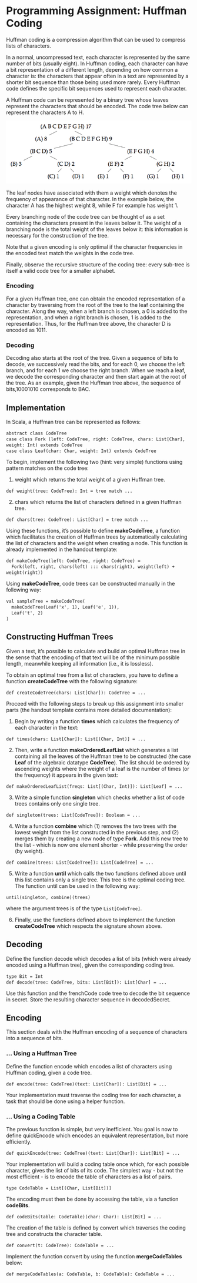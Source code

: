 # Programming Assignment: Huffman Coding

Huffman coding is a compression algorithm that can be used to compress lists of characters.

In a normal, uncompressed text, each character is represented by the same number of bits (usually eight). In Huffman coding, each character can have a bit representation of a different length, depending on how common a character is: the characters that appear often in a text are represented by a shorter bit sequence than those being used more rarely. Every Huffman code defines the specific bit sequences used to represent each character.

A Huffman code can be represented by a binary tree whose leaves represent the characters that should be encoded. The code tree below can represent the characters A to H.

![](huffman-coding-tree.png)

The leaf nodes have associated with them a weight which denotes the frequency of appearance of that character. In the example below, the character A has the highest weight 8, while F for example has weight 1.

Every branching node of the code tree can be thought of as a set containing the characters present in the leaves below it. The weight of a branching node is the total weight of the leaves below it: this information is necessary for the construction of the tree.

Note that a given encoding is only optimal if the character frequencies in the encoded text match the weights in the code tree.

Finally, observe the recursive structure of the coding tree: every sub-tree is itself a valid code tree for a smaller alphabet.

### Encoding

For a given Huffman tree, one can obtain the encoded representation of a character by traversing from the root of the tree to the leaf containing the character. Along the way, when a left branch is chosen, a 0 is added to the representation, and when a right branch is chosen, 1 is added to the representation. Thus, for the Huffman tree above, the character D is encoded as 1011.

### Decoding

Decoding also starts at the root of the tree. Given a sequence of bits to decode, we successively read the bits, and for each 0, we choose the left branch, and for each 1 we choose the right branch. When we reach a leaf, we decode the corresponding character and then start again at the root of the tree. As an example, given the Huffman tree above, the sequence of bits,10001010 corresponds to BAC.

## Implementation

In Scala, a Huffman tree can be represented as follows:

```
abstract class CodeTree
case class Fork (left: CodeTree, right: CodeTree, chars: List[Char], weight: Int) extends CodeTree
case class Leaf(char: Char, weight: Int) extends CodeTree
```

To begin, implement the following two (hint: very simple) functions using pattern matches on the code tree:

1. weight which returns the total weight of a given Huffman tree.

```
def weight(tree: CodeTree): Int = tree match ...
```

2. chars which returns the list of characters defined in a given Huffman tree.

```
def chars(tree: CodeTree): List[Char] = tree match ...
```

Using these functions, it’s possible to define **makeCodeTree**, a function which facilitates the creation of Huffman trees by automatically calculating the list of characters and the weight when creating a node. This function is already implemented in the handout template:

```
def makeCodeTree(left: CodeTree, right: CodeTree) =
  Fork(left, right, chars(left) ::: chars(right), weight(left) + weight(right))
```

Using **makeCodeTree**, code trees can be constructed manually in the following way:

```
val sampleTree = makeCodeTree(
  makeCodeTree(Leaf('x', 1), Leaf('e', 1)),
  Leaf('t', 2)
)
```

## Constructing Huffman Trees

Given a text, it’s possible to calculate and build an optimal Huffman tree in the sense that the encoding of that text will be of the minimum possible length, meanwhile keeping all information (i.e., it is lossless).

To obtain an optimal tree from a list of characters, you have to define a function **createCodeTree** with the following signature:

```
def createCodeTree(chars: List[Char]): CodeTree = ...
```

Proceed with the following steps to break up this assignment into smaller parts (the handout template contains more detailed documentation):

1. Begin by writing a function **times** which calculates the frequency of each character in the text: 

```
def times(chars: List[Char]): List[(Char, Int)] = ...
```

2. Then, write a function **makeOrderedLeafList** which generates a list containing all the leaves of the Huffman tree to be constructed (the case **Leaf** of the algebraic datatype **CodeTree**). The list should be ordered by ascending weights where the weight of a leaf is the number of times (or the frequency) it appears in the given text: 

```
def makeOrderedLeafList(freqs: List[(Char, Int)]): List[Leaf] = ... 
```

3. Write a simple function **singleton** which checks whether a list of code trees contains only one single tree. 

```
def singleton(trees: List[CodeTree]): Boolean = ...
```
    
4. Write a function **combine** which (1) removes the two trees with the lowest weight from the list constructed in the previous step, and (2) merges them by creating a new node of type **Fork**. Add this new tree to the list - which is now one element shorter - while preserving the order (by weight). 

```
def combine(trees: List[CodeTree]): List[CodeTree] = ...
```

5. Write a function **until** which calls the two functions defined above until this list contains only a single tree. This tree is the optimal coding tree. The function until can be used in the following way: 

```
until(singleton, combine)(trees) 
```

where the argument trees is of the type ```List[CodeTree]```.

6. Finally, use the functions defined above to implement the function **createCodeTree** which respects the signature shown above.

## Decoding

Define the function decode which decodes a list of bits (which were already encoded using a Huffman tree), given the corresponding coding tree.

```
type Bit = Int
def decode(tree: CodeTree, bits: List[Bit]): List[Char] = ...
```

Use this function and the frenchCode code tree to decode the bit sequence in secret. Store the resulting character sequence in decodedSecret.

## Encoding

This section deals with the Huffman encoding of a sequence of characters into a sequence of bits.

### ... Using a Huffman Tree

Define the function encode which encodes a list of characters using Huffman coding, given a code tree.

```
def encode(tree: CodeTree)(text: List[Char]): List[Bit] = ...
```

Your implementation must traverse the coding tree for each character, a task that should be done using a helper function.

### ... Using a Coding Table

The previous function is simple, but very inefficient. You goal is now to define quickEncode which encodes an equivalent representation, but more efficiently.

```
def quickEncode(tree: CodeTree)(text: List[Char]): List[Bit] = ...
```

Your implementation will build a coding table once which, for each possible character, gives the list of bits of its code. The simplest way - but not the most efficient - is to encode the table of characters as a list of pairs.

```
type CodeTable = List[(Char, List[Bit])]
```

The encoding must then be done by accessing the table, via a function **codeBits**.

```
def codeBits(table: CodeTable)(char: Char): List[Bit] = ...
```

The creation of the table is defined by convert which traverses the coding tree and constructs the character table.

```
def convert(t: CodeTree): CodeTable = ...
```

Implement the function convert by using the function **mergeCodeTables** below:

```
def mergeCodeTables(a: CodeTable, b: CodeTable): CodeTable = ...
```